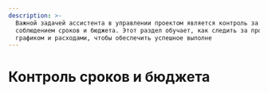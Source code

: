 ```yaml
---
description: >-
  Важной задачей ассистента в управлении проектом является контроль за
  соблюдением сроков и бюджета. Этот раздел обучает, как следить за проектным
  графиком и расходами, чтобы обеспечить успешное выполне
---
```


# Контроль сроков и бюджета


